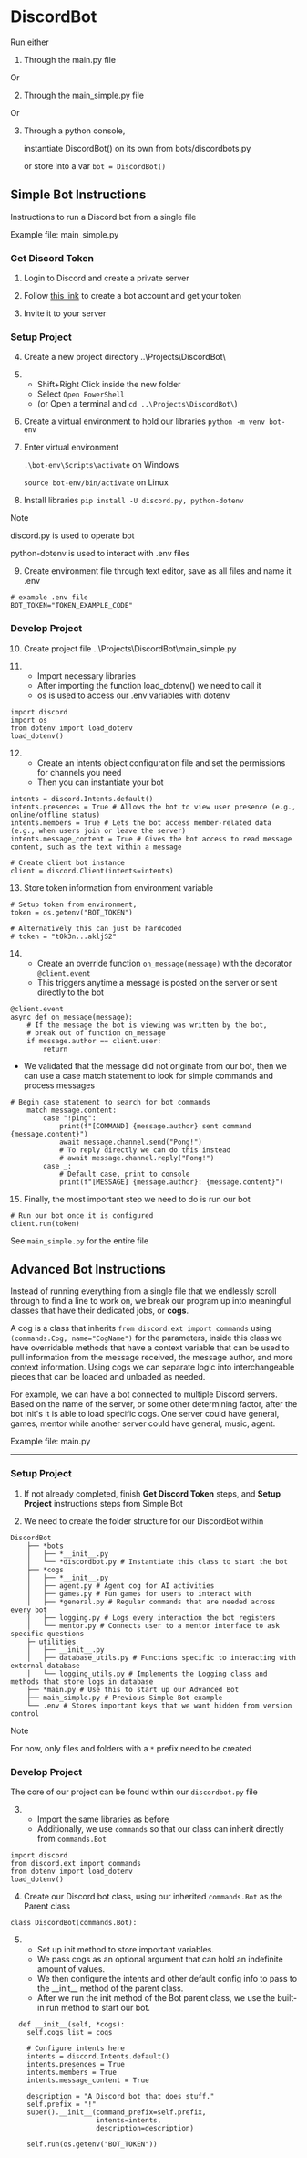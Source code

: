 # DiscordBot

Run either

1. Through the main.py file

Or

2. Through the main_simple.py file

Or    

3. Through a python console, 

    instantiate DiscordBot() on its own from bots/discordbots.py 
    
    or store into a var `bot = DiscordBot()`

## Simple Bot Instructions

Instructions to run a Discord bot from a single file

Example file: main_simple.py

### Get Discord Token

1. Login to Discord and create a private server


2. Follow [this link](https://discordpy.readthedocs.io/en/stable/discord.html) to create a bot account and get your token
  

3. Invite it to your server

### Setup Project

4. Create a new project directory ..\Projects\DiscordBot\


5. * Shift+Right Click inside the new folder 
   * Select `Open PowerShell` 
   * (or Open a terminal and `cd ..\Projects\DiscordBot\`)


6. Create a virtual environment to hold our libraries `python -m venv bot-env`


7. Enter virtual environment

    `.\bot-env\Scripts\activate` on Windows

    `source bot-env/bin/activate` on Linux  


8. Install libraries `pip install -U discord.py, python-dotenv`
> [!Note]
> discord.py is used to operate bot
> 
> python-dotenv is used to interact with .env files

9. Create environment file through text editor, save as all files and name it .env
```
# example .env file
BOT_TOKEN="TOKEN_EXAMPLE_CODE"
```

### Develop Project

10. Create project file ..\Projects\DiscordBot\main_simple.py


11. * Import necessary libraries
    * After importing the function load_dotenv() we need to call it
    * os is used to access our .env variables with dotenv
```
import discord
import os
from dotenv import load_dotenv
load_dotenv()
```

12. * Create an intents object configuration file and set the permissions for channels you need
    * Then you can instantiate your bot
```
intents = discord.Intents.default()
intents.presences = True # Allows the bot to view user presence (e.g., online/offline status)
intents.members = True # Lets the bot access member-related data (e.g., when users join or leave the server)
intents.message_content = True # Gives the bot access to read message content, such as the text within a message

# Create client bot instance
client = discord.Client(intents=intents)
```

13. Store token information from environment variable
```
# Setup token from environment,
token = os.getenv("BOT_TOKEN")

# Alternatively this can just be hardcoded
# token = "t0k3n...akljS2"
```

14. * Create an override function `on_message(message)` with the decorator `@client.event`
    * This triggers anytime a message is posted on the server or sent directly to the bot
```
@client.event
async def on_message(message):
    # If the message the bot is viewing was written by the bot,
    # break out of function on_message
    if message.author == client.user:
        return
```

* We validated that the message did not originate from our bot, then we can use a case match statement to look for simple commands and process messages
```
# Begin case statement to search for bot commands
    match message.content:
        case "!ping":
            print(f"[COMMAND] {message.author} sent command {message.content}")
            await message.channel.send("Pong!")
            # To reply directly we can do this instead
            # await message.channel.reply("Pong!")
        case _:
            # Default case, print to console
            print(f"[MESSAGE] {message.author}: {message.content}")
```

15. Finally, the most important step we need to do is run our bot
```
# Run our bot once it is configured
client.run(token)
```

See `main_simple.py` for the entire file

## Advanced Bot Instructions

Instead of running everything from a single file that we endlessly scroll through to find a line to work on, we break our program up into meaningful classes that have their dedicated jobs, or **cogs**.

A cog is a class that inherits `from discord.ext import commands` using `(commands.Cog, name="CogName")` for the parameters, inside this class we have overridable methods that have a context variable that can be used to pull information from the message received, the message author, and more context information. Using cogs we can separate logic into interchangeable pieces that can be loaded and unloaded as needed.

For example, we can have a bot connected to multiple Discord servers. Based on the name of the server, or some other determining factor, after the bot init's it is able to load specific cogs. One server could have general, games, mentor while another server could have general, music, agent.

Example file: main.py

---

### Setup Project

1. If not already completed, finish **Get Discord Token** steps, and **Setup Project** instructions steps from Simple Bot


2. We need to create the folder structure for our DiscordBot within
```
DiscordBot
    ├── *bots
    │   ├── *__init__.py
    │   └── *discordbot.py # Instantiate this class to start the bot
    ├── *cogs
    │   ├── *__init__.py
    │   ├── agent.py # Agent cog for AI activities
    │   ├── games.py # Fun games for users to interact with
    │   ├── *general.py # Regular commands that are needed across every bot
    │   ├── logging.py # Logs every interaction the bot registers
    │   └── mentor.py # Connects user to a mentor interface to ask specific questions
    ├─ utilities
    │   ├── __init__.py
    │   ├── database_utils.py # Functions specific to interacting with external database
    │   └── logging_utils.py # Implements the Logging class and methods that store logs in database
    ├── *main.py # Use this to start up our Advanced Bot
    ├── main_simple.py # Previous Simple Bot example
    └── .env # Stores important keys that we want hidden from version control
```
> [!Note]
> For now, only files and folders with a `*` prefix need to be created

### Develop Project

The core of our project can be found within our `discordbot.py` file

3. * Import the same libraries as before
   * Additionally, we use `commands` so that our class can inherit directly from `commands.Bot`
```
import discord
from discord.ext import commands
from dotenv import load_dotenv
load_dotenv()
```

4. Create our Discord bot class, using our inherited `commands.Bot` as the Parent class
```
class DiscordBot(commands.Bot):
```

5. * Set up init method to store important variables.  
   * We pass cogs as an optional argument that can hold an indefinite amount of values. 
   * We then configure the intents and other default config info to pass to the \_\_init__ method of the parent class. 
   * After we run the init method of the Bot parent class, we use the built-in run method to start our bot.
```
  def __init__(self, *cogs):
    self.cogs_list = cogs

    # Configure intents here
    intents = discord.Intents.default()
    intents.presences = True
    intents.members = True
    intents.message_content = True
    
    description = "A Discord bot that does stuff."
    self.prefix = "!"
    super().__init__(command_prefix=self.prefix,
                     intents=intents,
                     description=description)
    
    self.run(os.getenv("BOT_TOKEN"))
```
